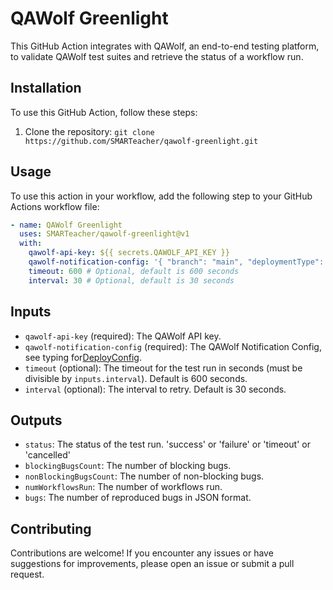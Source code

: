 # QAWolf Greenlight

This GitHub Action integrates with QAWolf, an end-to-end testing platform, to validate QAWolf test suites and retrieve the status of a workflow run.

## Installation

To use this GitHub Action, follow these steps:

1. Clone the repository: `git clone https://github.com/SMARTeacher/qawolf-greenlight.git`

## Usage

To use this action in your workflow, add the following step to your GitHub Actions workflow file:

```yaml
- name: QAWolf Greenlight
  uses: SMARTeacher/qawolf-greenlight@v1
  with:
    qawolf-api-key: ${{ secrets.QAWOLF_API_KEY }}
    qawolf-notification-config: '{ "branch": "main", "deploymentType": "staging" }'
    timeout: 600 # Optional, default is 600 seconds
    interval: 30 # Optional, default is 30 seconds
```

## Inputs
- `qawolf-api-key` (required): The QAWolf API key.
- `qawolf-notification-config` (required): The QAWolf Notification Config, see typing for[DeployConfig](https://www.npmjs.com/package/@qawolf/ci-sdk).
- `timeout` (optional): The timeout for the test run in seconds (must be divisible by `inputs.interval`). Default is 600 seconds.
- `interval` (optional): The interval to retry. Default is 30 seconds.

## Outputs
- `status`: The status of the test run. 'success' or 'failure' or 'timeout' or 'cancelled'
- `blockingBugsCount`: The number of blocking bugs.
- `nonBlockingBugsCount`: The number of non-blocking bugs.
- `numWorkflowsRun`: The number of workflows run.
- `bugs`: The number of reproduced bugs in JSON format.

## Contributing
Contributions are welcome! If you encounter any issues or have suggestions for improvements, please open an issue or submit a pull request.
